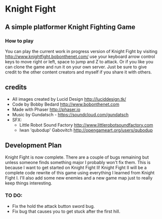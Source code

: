 # Knight Fight
## A simple platformer Knight Fighting Game

### How to play
You can play the current work in progress version of Knight Fight by visiting http://www.knightfight.bobonthenet.com/ use your keyboard arrow control keys to move right or left, space to jump and Z to attack.  Or if you like you can clone the game and run it on your own server.  Just be sure to give credit to the other content creators and myself if you share it with others.

## credits
* All images created by Lucid Design http://luciddesign.tk/
* Code by Bobby Bedard http://www.bobonthenet.com
* Made with Phaser http://phaser.io
* Music by Gundatsch - https://soundcloud.com/gundatsch
* SFX:
  * Little Robot Sound Factory http://www.littlerobotsoundfactory.com
  * Iwan 'qubodup' Gabovitch http://opengameart.org/users/qubodup

## Development Plan
Knight Fight is now complete.  There are a couple of bugs remaining but unless someone finds something major I probably won't fix them.  This is because I want to get started on Knight Fight II! Knight Fight II will be a complete code rewrite of this game using everything I learned from Knight Fight I.  I'll also add some new enemies and a new game map just to really keep things interesting.

### TO DO:
* Fix the hold the attack button sword bug.
* Fix bug that causes you to get stuck after the first hill.

